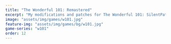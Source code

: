 ```yaml
---
title: "The Wonderful 101: Remastered"
excerpt: "My modifications and patches for The Wonderful 101: SilentPatch."
image: "assets/img/games/w101.jpg"
feature-img: "assets/img/games/bg/w101.jpg"
game-series: "w101"
order: 12
---
```

